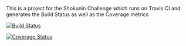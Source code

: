 This is a project for the Shokunin Challenge which runs on Travis CI and generates the Build Status as well as the Coverage metrics

[![Build Status](https://www.travis-ci.org/brianleke/alphabet_things.svg?branch=master)](https://www.travis-ci.org/brianleke/alphabet_things)

[![Coverage Status](https://coveralls.io/repos/github/brianleke/alphabet_things/badge.svg?branch=master)](https://coveralls.io/github/brianleke/alphabet_things?branch=master)
